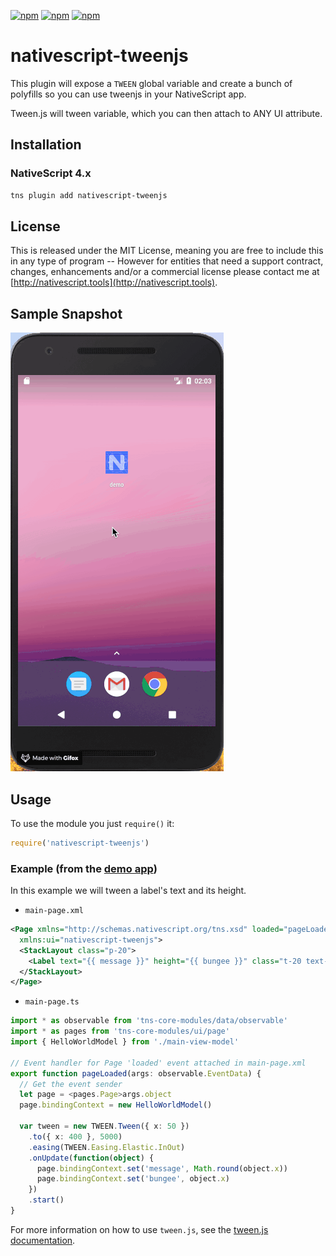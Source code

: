 [![npm](https://img.shields.io/npm/v/nativescript-tweenjs.svg)](https://www.npmjs.com/package/nativescript-tweenjs) [![npm](https://img.shields.io/npm/l/nativescript-tweenjs.svg)](https://www.npmjs.com/package/nativescript-tweenjs) [![npm](https://img.shields.io/npm/dt/nativescript-tweenjs.svg?label=npm%20d%2fls)](https://www.npmjs.com/package/nativescript-tweenjs)

# nativescript-tweenjs

This plugin will expose a `TWEEN` global variable and create a bunch of polyfills so you can use tweenjs in your NativeScript app.

Tween.js will tween variable, which you can then attach to ANY UI attribute.

## Installation

### NativeScript 4.x

```bash
tns plugin add nativescript-tweenjs
```

## License

This is released under the MIT License, meaning you are free to include this in any type of program -- However for entities that need a support contract, changes, enhancements and/or a commercial license please contact me at [http://nativescript.tools](http://nativescript.tools).

## Sample Snapshot

![Sample1](docs/tweenjs.gif)

## Usage

To use the module you just `require()` it:

```js
require('nativescript-tweenjs')
```

### Example (from the [demo app](demo/))

In this example we will tween a label's text and its height.

- `main-page.xml`

```xml
<Page xmlns="http://schemas.nativescript.org/tns.xsd" loaded="pageLoaded" class="page"
  xmlns:ui="nativescript-tweenjs">
  <StackLayout class="p-20">
    <Label text="{{ message }}" height="{{ bungee }}" class="t-20 text-center c-black bg-primary" textWrap="true"/>
  </StackLayout>
</Page>
```

- `main-page.ts`

```typescript
import * as observable from 'tns-core-modules/data/observable'
import * as pages from 'tns-core-modules/ui/page'
import { HelloWorldModel } from './main-view-model'

// Event handler for Page 'loaded' event attached in main-page.xml
export function pageLoaded(args: observable.EventData) {
  // Get the event sender
  let page = <pages.Page>args.object
  page.bindingContext = new HelloWorldModel()

  var tween = new TWEEN.Tween({ x: 50 })
    .to({ x: 400 }, 5000)
    .easing(TWEEN.Easing.Elastic.InOut)
    .onUpdate(function(object) {
      page.bindingContext.set('message', Math.round(object.x))
      page.bindingContext.set('bungee', object.x)
    })
    .start()
}
```

For more information on how to use `tween.js`, see the [tween.js documentation](https://github.com/tweenjs/tween.js).
